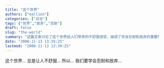 ```yaml
---
title: "这个世界"
authors: ["eallion"]
categories: ["日志"]
tags: ["世界","放弃","忍耐"]
draft: false
slug: "the-world"
summary: "这篇文章讨论了这个世界给人们带来的不舒服感受，强调了学会忍耐和放弃的重要性。同时提到数字花园以爱发电。"
date: "2008-11-13 13:39:25"
lastmod: "2008-11-13 13:39:25"
---
```


这个世界...
总是让人不舒服...
所以...
我们要学会忍耐和放弃...
